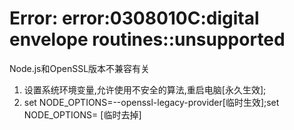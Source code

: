 # Error: error:0308010C:digital envelope routines::unsupported

Node.js和OpenSSL版本不兼容有关

1. 设置系统环境变量,允许使用不安全的算法,重启电脑[永久生效];
2. set NODE_OPTIONS=--openssl-legacy-provider[临时生效];set NODE_OPTIONS= [临时去掉]